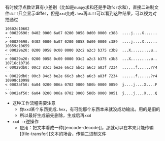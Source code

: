 有时候浮点数计算有小差别（比如是`numpy`求和还是手动`for`求和），直接二进制文件`diff`只会显示differ，但是`xxd`变成`.hex`再`diff`可以看到这种结果，可以视为对拍通过
```text
10602c10602
< 00029690: 0402 0000 6a07 0200 0058 0d00 0000 c388  ....j....X......
---
> 00029690: 0402 0000 6a07 0200 0058 0d00 0000 c389  ....j....X......
10659c10659
< 00029a20: 0200 0058 0c00 0000 02c2 a2c3 b375 c3b8  ...X.........u..
---
> 00029a20: 0200 0058 0c00 0000 03c2 a2c3 b375 c3b8  ...X.........u..
10716c10716
< 00029db0: 00c3 83c3 be2e 66c3 abc3 a6c3 a83f 7234  ......f......?r4
---
> 00029db0: 00c3 84c3 be2e 66c3 abc3 a6c3 a83f 7234  ......f......?r4
10998c10998
< 0002af50: 6a04 0200 006a 0702 0000 580b 0000 0050  j....j....X....P
---
> 0002af50: 6a04 0200 006a 0702 0000 580b 0000 0051  j....j....X....Q
```
- 这种工作流程需要注意
  - 你`xxd`某个东西变成`.hex`，有可能那个东西本来就没成功输出。用的是旧的
  - 所以最好生成前先删除，生成后再`xxd`
- `xxd -r`逆操作
  - 应用：把文本看成一种[[encode-decode]]，那就可以在本来只能传输[[file-transfer]]文本的场合，传输二进制文件